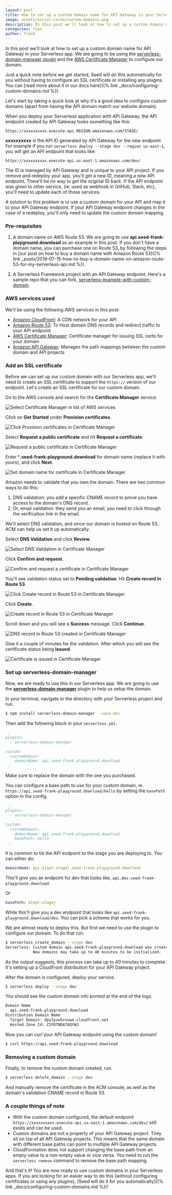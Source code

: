 ```yaml
---
layout: post
title: How to set up a custom domain name for API Gateway in your Serverless app
image: assets/social-cards/custom-domains.png
description: In this post we'll look at how to set up a custom domain name for API Gateway in your Serverless app. We'll be purchasing a domain with Amazon Route 53, configuring a SSL certificate with AWS Certificate Manager, and using the serverless-domain-manager plugin to configure our Serverless app.
categories: tips
author: frank
---
```


In this post we'll look at how to set up a custom domain name for API Gateway in your Serverless app. We are going to be using the [serverless-domain-manager plugin](https://github.com/amplify-education/serverless-domain-manager) and the [AWS Certificate Manager](https://aws.amazon.com/certificate-manager/) to configure our domain.

Just a quick note before we get started, Seed will do this automatically for you without having to configure an SSL certificate or installing any plugins. You can [read more about it in our docs here]({% link _docs/configuring-custom-domains.md %}).

Let's start by taking a quick look at why it's a good idea to configure custom domains (apart from having the API domain match our website domain).

When you deploy your Serverless application with API Gateway, the API endpoint created by API Gateway looks something like this:

```
https://xxxxxxxxxx.execute-api.REGION.amazonaws.com/STAGE/
```

**xxxxxxxxxx** is the API ID generated by API Gateway for the new endpoint. For example if you run `serverless deploy --stage dev --region us-east-1`, you will get an API endpoint that looks like:

```
https://xxxxxxxxxx.execute-api.us-east-1.amazonaws.com/dev/
```

The ID is managed by API Gateway and is unique to your API project. If you remove and redeploy your app, you'll get a new ID, meaning a new API endpoint. There'll be no way to get the original ID back. If the API endpoint was given to other service, (ie. used as webhook in GitHub, Slack, etc), you'll need to update each of those services.

A solution to this problem is to use a custom domain for your API and map it to your API Gateway endpoint. If your API Gateway endpoint changes in the case of a redeploy, you'll only need to update the custom domain mapping.

### Pre-requisites

1. A domain name on AWS Route 53. We are going to use **api.seed-frank-playground.download** as an example in this post. If you don't have a domain name, you can purchase one on Route 53, by following the steps in [our post on how to buy a domain name with Amazon Route 53]({% link _posts/2019-07-15-how-to-buy-a-domain-name-on-amazon-route-53-for-my-serverless-api.md %}).

2. A Serverless Framework project with an API Gateway endpoint. Here's a sample repo that you can fork, [serverless-example-with-custom-domain](https://github.com/seed-run/serverless-example-with-custom-domain).

### AWS services used

We'll be using the following AWS services in this post:

- [Amazon CloudFront](https://aws.amazon.com/cloudfront/): A CDN network for your API
- [Amazon Route 53](https://aws.amazon.com/route53/): To Host domain DNS records and redirect traffic to your API endpoint
- [AWS Certificate Manager](https://aws.amazon.com/certificate-manager/): Certificate manager for issuing SSL certs for your domain
- [Amazon API Gateway](https://aws.amazon.com/api-gateway/): Manages the path mappings between the custom domain and API projects

### Add an SSL certificate

Before we can set up our custom domain with our Serverless app, we'll need to create an SSL certificate to support the `https://` version of our endpoint. Let's create an SSL certificate for our custom domain.

Go to the AWS console and search for the **Certificate Manager** service.

![Select Certificate Manager in list of AWS services](/assets/blog/how-to-set-up-a-custom-domain-name-for-api-gateway-in-your-serverless-app/select-certificate-manager-in-list-of-aws-services.png)

Click on **Get Started** under **Provision certificates**.

![Click Provision certificates in Certificate Manager](/assets/blog/how-to-set-up-a-custom-domain-name-for-api-gateway-in-your-serverless-app/click-provision-certificates-in-certificate-manager.png)

Select **Request a public certificate** and hit **Request a certificate**.

![Request a public certificate in Certificate Manager](/assets/blog/how-to-set-up-a-custom-domain-name-for-api-gateway-in-your-serverless-app/request-a-public-certificate-in-certificate-manager.png)

Enter ***.seed-frank-playground.download** for domain name (replace it with yours), and click **Next**.

![Set domain name for certificate in Certificate Manager](/assets/blog/how-to-set-up-a-custom-domain-name-for-api-gateway-in-your-serverless-app/set-domain-name-for-certificate-in-certificate-manager.png)

Amazon needs to validate that you own the domain. There are two common ways to do this:

1. DNS validation: you add a specific CNAME record to prove you have access to the domain's DNS record.
2. Or, email validation: they send you an email, you need to click through the verification link in the email.

We'll select DNS validation, and since our domain is hosted on Route 53, ACM can help us set it up automatically.

Select **DNS Validation** and click **Review**.

![Select DNS Validation in Certificate Manager](/assets/blog/how-to-set-up-a-custom-domain-name-for-api-gateway-in-your-serverless-app/select-dns-validation-in-certificate-manager.png)

Click **Confirm and request**.

![Confirm and request a certificate in Certificate Manager](/assets/blog/how-to-set-up-a-custom-domain-name-for-api-gateway-in-your-serverless-app/confirm-and-request-a-certificate-in-certificate-manager.png)

You'll see validation status set to **Pending validation**. Hit **Create record in Route 53**.

![Click Create record in Route 53 in Certificate Manager](/assets/blog/how-to-set-up-a-custom-domain-name-for-api-gateway-in-your-serverless-app/click-create-record-in-route-53-in-certificate-manager.png)

Click **Create**.

![Create record in Route 53 in Certificate Manager](/assets/blog/how-to-set-up-a-custom-domain-name-for-api-gateway-in-your-serverless-app/create-record-in-route-53-in-certificate-manager.png)

Scroll down and you will see a **Success** message. Click **Continue**.

![DNS record in Route 53 created in Certificate Manager](/assets/blog/how-to-set-up-a-custom-domain-name-for-api-gateway-in-your-serverless-app/dns-record-in-route-53-created-in-certificate-manager.png)

Give it a couple of minutes for the validation. After which you will see the certificate status being **Issued**.

![Certificate is issued in Certificate Manager](/assets/blog/how-to-set-up-a-custom-domain-name-for-api-gateway-in-your-serverless-app/certificate-is-issued-in-certificate-manager.png)

### Set up serverless-domain-manager

Now, we are ready to use this in our Serverless app. We are going to use the [**serverless-domain-manager**](https://github.com/amplify-education/serverless-domain-manager) plugin to help us setup the domain.

In your terminal, navigate to the directory with your Serverless project and run.

``` bash
$ npm install serverless-domain-manager --save-dev
```

Then add the following block in your `serverless.yml`.

``` yaml
...
plugins:
  - serverless-domain-manager

custom:
  customDomain:
    domainName: api.seed-frank-playground.download
...
```

Make sure to replace the domain with the one you purchased.

You can configure a base path to use for your custom domain, ie. `https://api.seed-frank-playground.download/hello` by setting the `basePath` option in the config.

``` yaml
...
plugins:
  - serverless-domain-manager

custom:
  customDomain:
    domainName: api.seed-frank-playground.download
    basePath: hello
...
```

It is common to tie the API endpoint to the stage you are deploying to. You can either do:

``` yml
domainName: api.${opt:stage}.seed-frank-playground.download
```

This'll give you an endpoint for dev that looks like, `api.dev.seed-frank-playground.download`.

Or

``` yml
basePath: ${opt:stage}
```

While this'll give you a dev endpoint that looks like `api.seed-frank-playground.download/dev`. You can pick a scheme that works for you.

We are almost ready to deploy this. But first we need to use the plugin to configure our domain. To do that run:

``` bash
$ serverless create_domain --stage dev
Serverless: Custom domain api.seed-frank-playground.download was created.
            New domains may take up to 40 minutes to be initialized.
```

As the output suggests, this process can take up to 40 minutes to complete. It's setting up a CloudFront distribution for your API Gateway project.

After the domain is configured, deploy your service.

``` bash
$ serverless deploy --stage dev
```

You should see the custom domain info printed at the end of the logs.

``` bash
Domain Name
  api.seed-frank-playground.download
Distribution Domain Name
  Target Domain: dpy3yzw5vvuwe.cloudfront.net
  Hosted Zone Id: Z2FDTNDATAQYW2
```

Now you can curl your API Gateway endpoint using the custom domain!

``` bash
$ curl https://api.seed-frank-playground.download
```

### Removing a custom domain

Finally, to remove the custom domain created, run.

``` bash
$ serverless delete_domain --stage dev
```

And manually remove the certificate in the ACM console, as well as the domain's validation CNAME record in Route 53.

### A couple things of note

- With the custom domain configured, the default endpoint `https://xxxxxxxxxx.execute-api.us-east-1.amazonaws.com/dev/` still exists and can be used.
- Custom domains are not a property of your API Gateway project. They sit on top of all API Gateway projects. This means that the same domain with different base paths can point to multiple API Gateway projects.
- CloudFormation does not support changing the base path from an empty value to a non-empty value or vice versa. You need to run the `serverless remove` command to remove the base path mapping.

And that's it! You are now ready to use custom domains in your Serverless apps. If you are looking for an easier way to do this (without configuring certificates or using any plugins), [Seed will do it for you automatically]({% link _docs/configuring-custom-domains.md %})!
